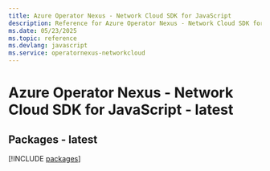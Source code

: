 ```yaml
---
title: Azure Operator Nexus - Network Cloud SDK for JavaScript
description: Reference for Azure Operator Nexus - Network Cloud SDK for JavaScript
ms.date: 05/23/2025
ms.topic: reference
ms.devlang: javascript
ms.service: operatornexus-networkcloud
---
```

# Azure Operator Nexus - Network Cloud SDK for JavaScript - latest
## Packages - latest
[!INCLUDE [packages](operator-nexus---network-cloud-index.md)]